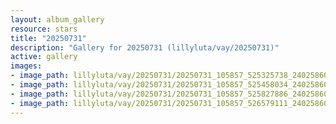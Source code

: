 ```yaml
---
layout: album_gallery
resource: stars
title: "20250731"
description: "Gallery for 20250731 (lillyluta/vay/20250731)"
active: gallery
images:
- image_path: lillyluta/vay/20250731/20250731_105857_525325738_24025860333738655_1703962134840859846_n.jpg
- image_path: lillyluta/vay/20250731/20250731_105857_525458034_24025860470405308_4215650955823496296_n.jpg
- image_path: lillyluta/vay/20250731/20250731_105857_525827886_24025860303738658_3417491907946071125_n.jpg
- image_path: lillyluta/vay/20250731/20250731_105857_526579111_24025860477071974_3617233547958320226_n.jpg
---
```


